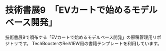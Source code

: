 # 技術書展9　「EVカートで始めるモデルベース開発」

技術書展9で頒布する「EVカートで始めるモデルベース開発」の原稿管理用リポジトリです。
TechBoosterのRe:VIEW用の書籍テンプレートを利用しています。
